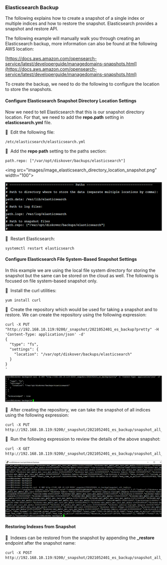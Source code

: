 ### Elasticsearch Backup

The following explains how to create a snapshot of a single index or multiple indices and how to restore the snapshot. Elasticsearch provides a snapshot and restore API.

The following example will manually walk you through creating an Elasticsearch backup, more information can also be found at the following AWS location:

[https://docs.aws.amazon.com/opensearch-service/latest/developerguide/managedomains-snapshots.html](https://docs.aws.amazon.com/opensearch-service/latest/developerguide/managedomains-snapshots.html)

To create the backup, we need to do the following to configure the location to store the snapshots.

#### Configure Elasticsearch Snapshot Directory Location Settings

Now we need to tell Elasticsearch that this is our snapshot directory location. For that, we need to add the **repo.path** setting in **elasticsearch.yml** file.

🔴 &nbsp;Edit the following file:
```
/etc/elasticsearch/elasticsearch.yml
```

🔴 &nbsp;Add the  **repo path**  setting to the paths section:
```
path.repo: ["/var/opt/diskover/backups/elasticsearch"]
```
<img src="images/image_elasticsearch_directory_location_snapshot.png” width="100">
                                                                                 
![Image: Repo Path Setting](images/image_elasticsearch_directory_location_snapshot.png)

🔴 &nbsp;Restart Elasticsearch:
```
systemctl restart elasticsearch
```
#### Configure Elasticsearch File System-Based Snapshot Settings

In this example we are using the local file system directory for storing the snapshot but the same can be stored on the cloud as well. The following is focused on file system-based snapshot only.

🔴 &nbsp;Install the curl utilities:
```
yum install curl
```

🔴 &nbsp;Create the repository which would be used for taking a snapshot and to restore. We can create the repository using the following expression:
```
curl -X PUT "http://192.168.10.119:9200/_snapshot/2021052401_es_backup?pretty" -H 'Content-Type: application/json' -d'
{
  "type": "fs",
  "settings": {
    "location": "/var/opt/diskover/backups/elasticsearch"
  }
}
'
```

![Image: Elasticsearch Repository](images/image_elasticsearch_repository_creation.png)

🔴 &nbsp;After creating the repository, we can take the snapshot of all indices using the following expression:
```
curl -X PUT http://192.168.10.119:9200/_snapshot/2021052401_es_backup/snapshot_all_indices
```

🔴 &nbsp;Run the following expression to review the details of the above snapshot:
```
curl -X GET http://192.168.10.119:9200/_snapshot/2021052401_es_backup/snapshot_all_indices
```
![Image: Elasticsearch Repository Details Review](images/image_elasticsearch_repository_creation_details_review.png)

#### Restoring Indexes from Snapshot

🔴 &nbsp;Indexes can be restored from the snapshot by appending the **\_restore** endpoint after the snapshot name:
```
curl -X POST http://192.168.10.119:9200/_snapshot/2021052401_es_backup/snapshot_all_indices/_restore
```
